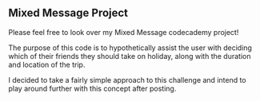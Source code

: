 ## Mixed Message Project 

Please feel free to look over my Mixed Message codecademy project! 

  The purpose of this code is to hypothetically assist the user with deciding which of their friends they should take on holiday,
  along with the duration and location of the trip. 

I decided to take a fairly simple approach to this challenge and intend to play around further with this concept after posting. 
